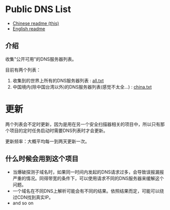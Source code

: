 Public DNS List
============

- [Chinese readme (this)](https://github.com/neargle/public-dns-list/blob/master/readme-cn.md)
- [English readme](https://github.com/neargle/public-dns-list/blob/master/readme.md)

## 介绍

收集"公开可用"的DNS服务器列表。

目前有两个列表：

1. 收集到的世界上所有的DNS服务器列表 : [all.txt](https://github.com/neargle/public-dns-list/blob/master/all.txt)
2. 中国境内(除中国台湾以外)的DNS服务器列表(感觉不太全...) : [china.txt](https://github.com/neargle/public-dns-list/blob/master/china.txt)


# 更新

两个列表会不定时更新，因为是用在另一个安全扫描器相关的项目中，所以只有那个项目的定时任务启动时需要DNS列表时才会更新。

更新频率：大概平均每一到两天更新一次。

## 什么时候会用到这个项目

- 当爆破探测子域名时，如果同一时间内发起的DNS请求过多，会导致误报漏报严重的情况。同得带宽的条件下，可以使用请求不同的DNS服务器来缓解这个问题。
- 一个域名在不同DNS上解析可能会有不同的结果。依照结果而定，可能可以绕过CDN找到真实IP。
- and so on

